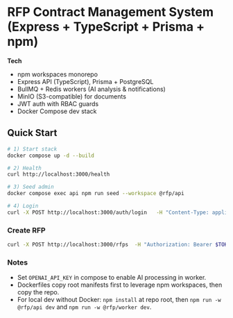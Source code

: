 # RFP Contract Management System (Express + TypeScript + Prisma + npm)

**Tech**
- npm workspaces monorepo
- Express API (TypeScript), Prisma + PostgreSQL
- BullMQ + Redis workers (AI analysis & notifications)
- MinIO (S3-compatible) for documents
- JWT auth with RBAC guards
- Docker Compose dev stack

## Quick Start

```bash
# 1) Start stack
docker compose up -d --build

# 2) Health
curl http://localhost:3000/health

# 3) Seed admin
docker compose exec api npm run seed --workspace @rfp/api

# 4) Login
curl -X POST http://localhost:3000/auth/login   -H "Content-Type: application/json"   -d '{"email":"admin@acme.test","password":"admin123"}'
```

### Create RFP
```bash
curl -X POST http://localhost:3000/rfps  -H "Authorization: Bearer $TOKEN" -H "Content-Type: application/json"  -d '{"orgId":"00000000-0000-0000-0000-000000000001","title":"IT Services","description":"Need MSP for 24x7 ops","deadline":"2030-01-01T00:00:00.000Z","attachments":[] }'
```

### Notes
- Set `OPENAI_API_KEY` in compose to enable AI processing in worker.
- Dockerfiles copy root manifests first to leverage npm workspaces, then copy the repo.
- For local dev without Docker: `npm install` at repo root, then `npm run -w @rfp/api dev` and `npm run -w @rfp/worker dev`.
